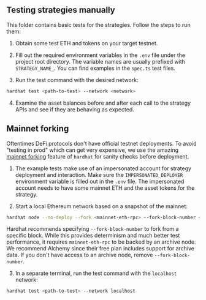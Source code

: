 ## Testing strategies manually

This folder contains basic tests for the strategies. Follow the steps to run them:

1. Obtain some test ETH and tokens on your target testnet.

2. Fill out the required environment variables in the `.env` file under the project root directory. The variable names
   are usually prefixed with `STRATEGY_NAME_`. You can find examples in the `spec.ts` test files.

3. Run the test command with the desired network:

```sh
hardhat test <path-to-test> --network <network>
```

4. Examine the asset balances before and after each call to the strategy APIs and see if they are behaving as expected.

## Mainnet forking

Oftentimes DeFi protocols don't have official testnet deployments. To avoid "testing in prod" which can get very
expensive, we use the amazing [mainnet forking](https://hardhat.org/guides/mainnet-forking.html) feature of `hardhat`
for sanity checks before deployment.

1. The example tests make use of an impersonated account for strategy deployment and interaction. Make sure the
   `IMPERSONATED_DEPLOYER` environment variable is filled out in the `.env` file. The impersonated account needs to have
   some mainnet ETH and the asset tokens for the strategy.

2. Start a local Ethereum network based on a snapshot of the mainnet:

```sh
hardhat node --no-deploy --fork <mainnet-eth-rpc> --fork-block-number <recent-mainchain-block-number>
```

Hardhat recommends specifying `--fork-block-number` to fork from a specific block. While this provides determinism and
much better test performance, it requires `mainnet-eth-rpc` to be backed by an archive node. We recommend Alchemy since
their free plan includes support for archive data. If you don't have access to an archive node, remove
`--fork-block-number`.

3. In a separate terminal, run the test command with the `localhost` network:

```sh
hardhat test <path-to-test> --network localhost
```
